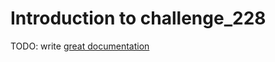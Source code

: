 # Introduction to challenge_228

TODO: write [great documentation](http://jacobian.org/writing/what-to-write/)
